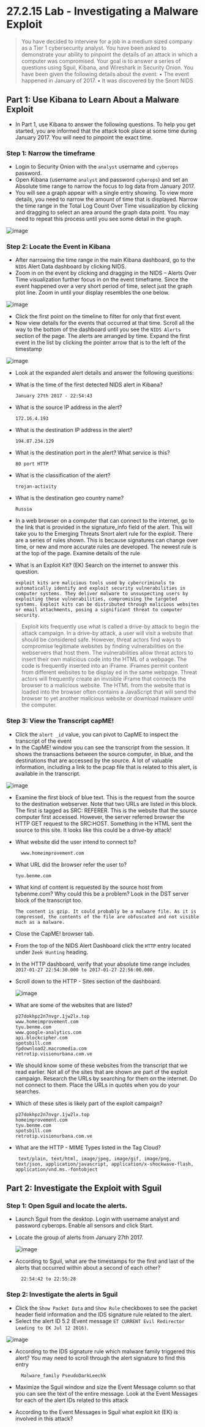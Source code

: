 # 27.2.15 Lab - Investigating a Malware Exploit

> You have decided to interview for a job in a medium sized company as a Tier 1 cybersecurity analyst. You 
have been asked to demonstrate your ability to pinpoint the details of an attack in which a computer was 
compromised. Your goal is to answer a series of questions using Sguil, Kibana, and Wireshark in Security 
Onion.
You have been given the following details about the event:
• The event happened in January of 2017.
• It was discovered by the Snort NIDS

## Part 1: Use Kibana to Learn About a Malware Exploit

* In Part 1, use Kibana to answer the following questions. To help you get started, you are informed that the attack took place at some time during January 2017. You will need to pinpoint the exact time.

### Step 1: Narrow the timeframe

* Login to Security Onion with the `analyst` username and `cyberops` password.
* Open Kibana (username `analyst` and password `cyberops`) and set an Absolute time range to narrow the focus to log data from January 2017.
* You will see a graph appear with a single entry showing. To view more details, you need to narrow the amount of time that is displayed. Narrow the time range in the Total Log Count Over Time visualization by clicking and dragging to select an area around the graph data point. You may need to repeat this process 
until you see some detail in the graph.

![image](https://github.com/tousif13/CISCO_CyberOps/assets/33444140/5ae7261c-87e2-4876-8b15-4f8e974a5ffc)

### Step 2: Locate the Event in Kibana

* After narrowing the time range in the main Kibana dashboard, go to the `NIDS` Alert Data dashboard by clicking NIDS.
* Zoom in on the event by clicking and dragging in the NIDS – Alerts Over Time visualization further focus in on the event timeframe. Since the event happened over a very short period of time, select just the graph plot line. Zoom in until your display resembles the one below.

![image](https://github.com/tousif13/CISCO_CyberOps/assets/33444140/d62db8ee-44ea-456e-8715-8656a2d98d12)

* Click the first point on the timeline to filter for only that first event.
* Now view details for the events that occurred at that time. Scroll all the way to the bottom of the dashboard until you see the `NIDS Alerts` section of the page. The alerts are arranged by time. Expand the first event in the list by clicking the pointer arrow that is to the left of the timestamp

![image](https://github.com/tousif13/CISCO_CyberOps/assets/33444140/c666e89d-db19-4e60-ab01-7db8768f2965)

* Look at the expanded alert details and answer the following questions:
* What is the time of the first detected NIDS alert in Kibana?

      January 27th 2017 - 22:54:43

* What is the source IP address in the alert?

      172.16.4.193

* What is the destination IP address in the alert?

      194.87.234.129
  
* What is the destination port in the alert? What service is this? 

      80 port HTTP

* What is the classification of the alert? 

      trojan-activity
  
* What is the destination geo country name?

      Russia

* In a web browser on a computer that can connect to the internet, go to the link that is provided in the signature_info field of the alert. This will take you to the Emerging Threats Snort alert rule for the exploit. There are a series of rules shown. This is because signatures can change over time, or new and more 
accurate rules are developed. The newest rule is at the top of the page. Examine details of the rule
* What is an Exploit Kit? (EK) Search on the internet to answer this question.

      exploit kits are malicious tools used by cybercriminals to automatically identify and exploit security vulnerabilities in computer systems. They deliver malware to unsuspecting users by exploiting these vulnerabilities, compromising the targeted systems. Exploit kits can be distributed through malicious websites or email attachments, posing a significant threat to computer security.

> Exploit kits frequently use what is called a drive-by attack to begin the attack campaign. In a drive-by 
attack, a user will visit a website that should be considered safe. However, threat actors find ways to 
compromise legitimate websites by finding vulnerabilities on the webservers that host them. The 
vulnerabilities allow threat actors to insert their own malicious code into the HTML of a webpage. The 
code is frequently inserted into an iFrame. iFrames permit content from different websites to be display ed 
in the same webpage. Threat actors will frequently create an invisible iFrame that connects the browser 
to a malicious website. The HTML from the website that is loaded into the browser often contains a 
JavaScript that will send the browser to yet another malicious website or download malware until the 
computer.

### Step 3: View the Transcript capME!

* Click the `alert _id` value, you can pivot to CapME to inspect the transcript of the event
* In the CapME! window you can see the transcript from the session. It shows the transactions between the source computer, in blue, and the destinations that are accessed by the source. A lot of valuable information, including a link to the pcap file that is related to this alert, is available in the transcript.

![image](https://github.com/tousif13/CISCO_CyberOps/assets/33444140/e30b37df-abde-4e46-8425-e544b473e568)

* Examine the first block of blue text. This is the request from the source to the destination webserver. Note that two URLs are listed in this block. The first is tagged as SRC: REFERER. This is the website that the source computer first accessed. However, the server referred browser the HTTP GET request to the 
SRC:HOST. Something in the HTML sent the source to this site. It looks like this could be a drive-by attack!
* What website did the user intend to connect to?

        www.homeimprovement.com
  
* What URL did the browser refer the user to?

      tyu.benme.com

* What kind of content is requested by the source host from tybenme.com? Why could this be a problem? Look in the DST server block of the transcript too.

      The content is gzip. It could probably be a malware file. As it is compressed, the contents of the file are obfuscated and not visible much as a malware.

* Close the CapME! browser tab.
* From the top of the NIDS Alert Dashboard click the `HTTP` entry located under `Zeek Hunting` heading.
* In the HTTP dashboard, verify that your absolute time range includes `2017-01-27 22:54:30.000 to 2017-01-27 22:56:00.000.`
* Scroll down to the HTTP - Sites section of the dashboard.

  ![image](https://github.com/tousif13/CISCO_CyberOps/assets/33444140/0bf45b30-6b44-4501-be9c-87cf19526fe8)

* What are some of the websites that are listed?

      p27dokhpz2n7nvgr.1jw2lx.top
      www.homeimprovement.com
      tyu.benme.com
      www.google-analytics.com
      api.blockcipher.com
      spotsbill.com
      fpdownload2.macromedia.com
      retrotip.visionurbana.com.ve

* We should know some of these websites from the transcript that we read earlier. Not all of the sites that are shown are part of the exploit campaign. Research the URLs by searching for them on the internet. Do not connect to them. Place the URLs in quotes when you do your searches.
* Which of these sites is likely part of the exploit campaign?

      p27dokhpz2n7nvgr.1jw2lx.top
      homeimprovement.com
      tyu.benme.com
      spotsbill.com
      retrotip.visionurbana.com.ve

* What are the HTTP - MIME Types listed in the Tag Cloud?

       text/plain, text/html, image/jpeg, image/gif, image/png, text/json, application/javascript, application/x-shockwave-flash, application/vnd.ms.-fontobject

## Part 2: Investigate the Exploit with Sguil

### Step 1: Open Sguil and locate the alerts.

* Launch Sguil from the desktop. Login with username analyst and password cyberops. Enable all sensors and click Start.
* Locate the group of alerts from January 27th 2017.

  ![image](https://github.com/tousif13/CISCO_CyberOps/assets/33444140/9475a4a0-4071-436e-8924-30dde9d02608)

* According to Sguil, what are the timestamps for the first and last of the alerts that occurred within about a second of each other?

        22:54:42 to 22:55:28

### Step 2: Investigate the alerts in Sguil

* Click the `Show Packet Data` and `Show Rule` checkboxes to see the packet header field information and the IDS signature rule related to the alert.
*  Select the alert ID 5.2 (Event message `ET CURRENT Evil Redirector Leading to EK Jul 12 2016)`.

![image](https://github.com/tousif13/CISCO_CyberOps/assets/33444140/63b51d15-3273-4840-8576-de220dc9a4a6)

* According to the IDS signature rule which malware family triggered this alert? You may need to scroll through the alert signature to find this entry

        Malware_family PseudoDarkLeechk

* Maximize the Sguil window and size the Event Message column so that you can see the text of the entire message. Look at the Event Messages for each of the alert IDs related to this attack
* According to the Event Messages in Sguil what exploit kit (EK) is involved in this attack?

        
